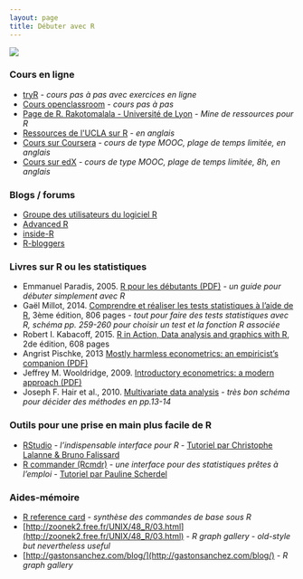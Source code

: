 ```yaml
---
layout: page
title: Débuter avec R
---
```


![](http://www.phdcomics.com/comics/archive/phd042800s.gif)

### Cours en ligne
* [tryR](http://tryr.codeschool.com/levels/1/challenges/1) *- cours pas à pas avec exercices en ligne*
* [Cours openclassroom](https://openclassrooms.com/courses/effectuez-vos-etudes-statistiques-avec-r/introduction-a-r ) *- cours pas à pas* 
* [Page de R. Rakotomalala - Université de Lyon](http://eric.univ-lyon2.fr/~ricco/cours/cours_programmation_R.html) *- Mine de ressources pour R*
* [Ressources de l'UCLA sur R](http://www.ats.ucla.edu/stat/r/) *- en anglais*
* [Cours sur Coursera](https://fr.coursera.org/learn/r-programming) *- cours de type MOOC, plage de temps limitée, en anglais*
* [Cours sur edX](https://www.edx.org/course/introduction-r-data-science-microsoft-dat204x-0#) *- cours de type MOOC, plage de temps limitée, 8h, en anglais*

### Blogs / forums
* [Groupe des utilisateurs du logiciel R](http://forums.cirad.fr/logiciel-R/index.php?sid=ff51cb0330cc12911e261c92e87647a5) 
* [Advanced R](http://adv-r.had.co.nz/)
* [inside-R](http://www.inside-r.org/)
* [R-bloggers](http://www.r-bloggers.com/)

### Livres sur R ou les statistiques
* Emmanuel Paradis, 2005. [R pour les débutants (PDF)](https://cran.r-project.org/doc/contrib/Paradis-rdebuts_fr.pdf) *- un guide pour débuter simplement avec R*
* Gaël Millot, 2014. [Comprendre et réaliser les tests statistiques à l’aide de R](https://perso.curie.fr/Gael.Millot/Publications_livre.htm), 3ème édition, 806 pages *- tout pour faire des tests statistiques avec R, schéma pp. 259-260 pour choisir un test et la fonction R associée*
* Robert I. Kabacoff, 2015. [R in Action, Data analysis and graphics with R](https://www.manning.com/books/r-in-action-second-edition), 2de édition, 608 pages
* Angrist Pischke, 2013 [Mostly harmless econometrics: an empiricist’s companion (PDF)](http://egei.vse.cz/english/wp-content/uploads/2012/08/mostly%2Bharmeless%2Beconometrics.pdf)
* Jeffrey M. Wooldridge, 2009. [Introductory econometrics: a modern approach (PDF)](http://ncbae.yolasite.com/resources/IntroductoryEconometrics_AModernApproach_FourthEdition_Jeffrey_Wooldridge.pdf)
* Joseph F. Hair et al., 2010. [Multivariate data analysis](http://www.mypearsonstore.com/bookstore/multivariate-data-analysis-9780138132637) *- très bon schéma pour décider des méthodes en pp.13-14*


### Outils pour une prise en main plus facile de R
* [RStudio](https://www.rstudio.com/) *- l’indispensable interface pour R* - [Tutoriel par Christophe Lalanne & Bruno Falissard](http://www.aliquote.org/cours/misc/mooc/labs.pdf)
* [R commander (Rcmdr)](http://rcommander.com/) *- une interface pour des statistiques prêtes à l’emploi* - [Tutoriel par Pauline Scherdel](http://docplayer.fr/11099872-Introduction-a-rcommander.html)

### Aides-mémoire
* [R reference card](https://cran.r-project.org/doc/contrib/Short-refcard.pdf) *- synthèse des commandes de base sous R*
* [http://zoonek2.free.fr/UNIX/48_R/03.html](http://zoonek2.free.fr/UNIX/48_R/03.html) *- R graph gallery - old-style but nevertheless useful*
* [http://gastonsanchez.com/blog/](http://gastonsanchez.com/blog/) *- R graph gallery* 
